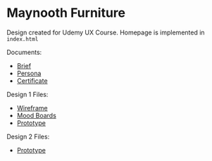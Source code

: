 # Maynooth Furniture

Design created for Udemy UX Course. Homepage is implemented in `index.html`

Documents:
* [Brief](./docs/Brief.pdf)
* [Persona](./docs/Persona.pdf)
* [Certificate](./docs/Certificate.jpg)

Design 1 Files:
* [Wireframe](./design/design_1/Wireframe.xd)
* [Mood Boards](./design/design_1/Mood%20Boards.xd)
* [Prototype](./design/design_1/Prototype%20-%20Hifi.xd)

Design 2 Files:
* [Prototype](./design/design_2/Prototype.xd)
